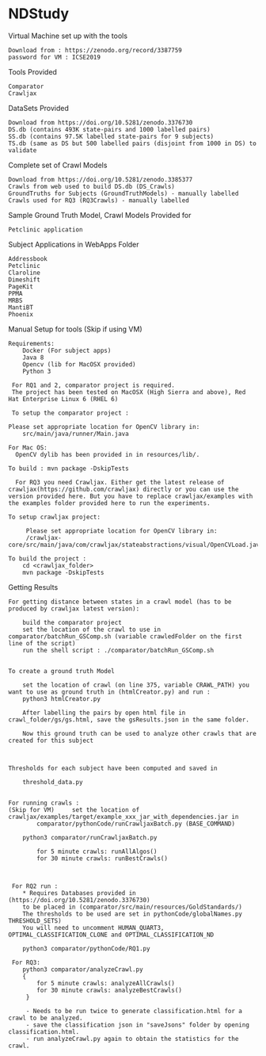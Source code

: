 # NDStudy

Virtual Machine set up with the tools

    Download from : https://zenodo.org/record/3387759
    password for VM : ICSE2019
    

Tools Provided

    Comparator
    Crawljax

DataSets Provided

    Download from https://doi.org/10.5281/zenodo.3376730
    DS.db (contains 493K state-pairs and 1000 labelled pairs) 
    SS.db (contains 97.5K labelled state-pairs for 9 subjects)
    TS.db (same as DS but 500 labelled pairs (disjoint from 1000 in DS) to validate 
    
Complete set of Crawl Models 
    
    Download from https://doi.org/10.5281/zenodo.3385377
    Crawls from web used to build DS.db (DS_Crawls)
    GroundTruths for Subjects (GroundTruthModels) - manually labelled
    Crawls used for RQ3 (RQ3Crawls) - manually labelled
    
    
Sample Ground Truth Model, Crawl Models Provided for 

    Petclinic application
    
Subject Applications in WebApps Folder

    Addressbook
    Petclinic
    Claroline
    Dimeshift
    PageKit
    PPMA
    MRBS
    MantiBT
    Phoenix


    

Manual Setup for tools (Skip if using VM)

    Requirements:
        Docker (For subject apps)
        Java 8
        Opencv (lib for MacOSX provided)
        Python 3
 
     For RQ1 and 2, comparator project is required.
     The project has been tested on MacOSX (High Sierra and above), Red Hat Enterprise Linux 6 (RHEL 6) 

     To setup the comparator project :
  
    Please set appropriate location for OpenCV library in:
        src/main/java/runner/Main.java 

    For Mac OS:
      OpenCV dylib has been provided in in resources/lib/. 
    
    To build : mvn package -DskipTests

      For RQ3 you need Crawljax. Either get the latest release of crawljax(https://github.com/crawljax) directly or you can use the version provided here. But you have to replace crawljax/examples with the examples folder provided here to run the experiments.
  
    To setup crawljax project: 
    
         Please set appropriate location for OpenCV library in:
         /crawljax-core/src/main/java/com/crawljax/stateabstractions/visual/OpenCVLoad.java
    
    To build the project : 
        cd <crawljax_folder>
        mvn package -DskipTests
    

 
 
Getting Results  

    For getting distance between states in a crawl model (has to be produced by crawljax latest version):
 
        build the comparator project
        set the location of the crawl to use in  comparator/batchRun_GSComp.sh (variable crawledFolder on the first line of the script)
        run the shell script : ./comparator/batchRun_GSComp.sh

    
    To create a ground truth Model 
    
        set the location of crawl (on line 375, variable CRAWL_PATH) you want to use as ground truth in (htmlCreator.py) and run :
        python3 htmlCreator.py
    
        After labelling the pairs by open html file in crawl_folder/gs/gs.html, save the gsResults.json in the same folder.
    
        Now this ground truth can be used to analyze other crawls that are created for this subject
     
    
  
    Thresholds for each subject have been computed and saved in 
    
        threshold_data.py

    
    For running crawls :
    (Skip for VM)     set the location of crawljax/examples/target/example_xxx_jar_with_dependencies.jar in 
            comparator/pythonCode/runCrawljaxBatch.py (BASE_COMMAND) 
     
        python3 comparator/runCrawljaxBatch.py

            for 5 minute crawls: runAllAlgos()
            for 30 minute crawls: runBestCrawls()
     
     

     For RQ2 run : 
        * Requires Databases provided in (https://doi.org/10.5281/zenodo.3376730) 
        to be placed in (comparator/src/main/resources/GoldStandards/)
        The thresholds to be used are set in pythonCode/globalNames.py THRESHOLD_SETS)
        You will need to uncomment HUMAN_QUART3, OPTIMAL_CLASSIFICATION_CLONE and OPTIMAL_CLASSIFICATION_ND
        
        python3 comparator/pythonCode/RQ1.py
     
     For RQ3:
        python3 comparator/analyzeCrawl.py
        {
            for 5 minute crawls: analyzeAllCrawls()
            for 30 minute crawls: analyzeBestCrawls()
         }
         
         - Needs to be run twice to generate classification.html for a crawl to be analyzed.
         - save the classification json in "saveJsons" folder by opening classification.html.
         - run analyzeCrawl.py again to obtain the statistics for the crawl.
 
